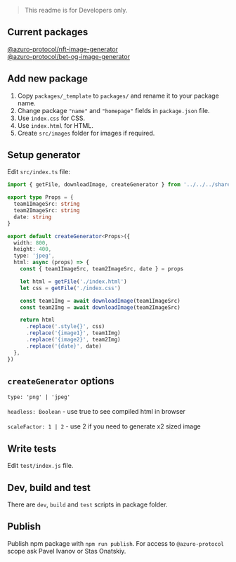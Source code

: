 > This readme is for Developers only.

## Current packages

[@azuro-protocol/nft-image-generator](https://www.npmjs.com/package/@azuro-protocol/nft-image-generator)<br />
[@azuro-protocol/bet-og-image-generator](https://www.npmjs.com/package/@azuro-protocol/bet-og-image-generator)


## Add new package

1. Copy `packages/_template` to `packages/` and rename it to your package name.
2. Change package `"name"` and `"homepage"` fields in `package.json` file.
3. Use `index.css` for CSS.
4. Use `index.html` for HTML.
5. Create `src/images` folder for images if required.


## Setup generator

Edit `src/index.ts` file:

```typescript
import { getFile, downloadImage, createGenerator } from '../../../shared/utils'

export type Props = {
  team1ImageSrc: string
  team2ImageSrc: string
  date: string
}

export default createGenerator<Props>({
  width: 800,
  height: 400,
  type: 'jpeg',
  html: async (props) => {
    const { team1ImageSrc, team2ImageSrc, date } = props

    let html = getFile('./index.html')
    let css = getFile('./index.css')

    const team1Img = await downloadImage(team1ImageSrc)
    const team2Img = await downloadImage(team2ImageSrc)

    return html
      .replace('.style{}', css)
      .replace('{image1}', team1Img)
      .replace('{image2}', team2Img)
      .replace('{date}', date)
  },
})
```


## `createGenerator` options

`type: 'png' | 'jpeg'`<br /><br />
`headless: Boolean` - use true to see compiled html in browser<br /><br />
`scaleFactor: 1 | 2` - use 2 if you need to generate x2 sized image


## Write tests

Edit `test/index.js` file.


## Dev, build and test

There are `dev`, `build` and `test` scripts in package folder.


## Publish

Publish npm package with `npm run publish`. For access to `@azuro-protocol` scope ask Pavel Ivanov or Stas Onatskiy.
